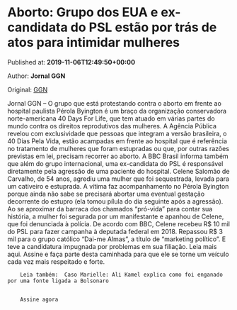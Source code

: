 
# Aborto: Grupo dos EUA e ex-candidata do PSL estão por trás de atos para intimidar mulheres

Published at: **2019-11-06T12:49:50+00:00**

Author: **Jornal GGN**

Original: [GGN](https://jornalggn.com.br/noticia/aborto-grupo-dos-eua-e-ex-candidata-do-psl-estao-por-tras-de-atos-para-intimidar-mulheres/)

Jornal GGN – O grupo que está protestando contra o aborto em frente ao hospital paulista Pérola Byington é um braço da organização conservadora norte-americana 40 Days For Life, que tem atuado em várias partes do mundo contra os direitos reprodutivos das mulheres.
A Agência Pública revelou com exclusividade que pessoas que integram a versão brasileira, o 40 Dias Pela Vida, estão acampadas em frente ao hospital que é referência no tratamento de mulheres que foram estupradas ou que, por outras razões previstas em lei, precisam recorrer ao aborto.
A BBC Brasil informa também que além do grupo internacional, uma ex-candidata do PSL é responsável diretamente pela agressão de uma paciente do hospital. Celene Salomão de Carvalho, de 54 anos, agrediu uma mulher que foi sequestrada, levada para um cativeiro e estuprada.
A vítima faz acompanhamento no Pérola Byington porque ainda não sabe se precisará abortar uma eventual gestação decorrente do estupro (ela tomou pílula do dia seguinte após a agressão). Ao se aproximar da barraca dos chamados “pró-vida” para contar sua história, a mulher foi segurada por um manifestante e apanhou de Celene, que foi denunciada à polícia.
De acordo com BBC, Celene recebeu R$ 10 mil do PSL para fazer campanha à deputada federal em 2018. Repassou R$ 3 mil para o grupo católico “Dai-me Almas”, a título de “marketing político”. E teve a candidatura impugnada por problemas em sua filiação.
Leia mais aqui.
Assine e faça parte desta caminhada para que ele se torne um veículo cada vez mais respeitado e forte.

        Leia também:  Caso Marielle: Ali Kamel explica como foi enganado por uma fonte ligada a Bolsonaro
      

        Assine agora
      
